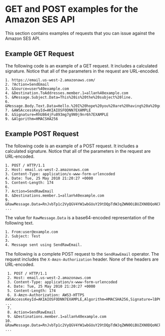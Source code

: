 # GET and POST examples for the Amazon SES API<a name="using-ses-api-examples"></a>

This section contains examples of requests that you can issue against the Amazon SES API\.

## Example GET Request<a name="using-ses-api-examples-get"></a>

The following code is an example of a GET request\. It includes a calculated signature\. Notice that all of the parameters in the request are URL\-encoded\.

```
1. https://email.us-west-2.amazonaws.com/
2. ?Action=SendEmail
3. &Source=user%40example.com
4. &Destination.ToAddresses.member.1=allan%40example.com
5. &Message.Subject.Data=This%20is%20the%20subject%20line.
6. &Message.Body.Text.Data=Hello.%20I%20hope%20you%20are%20having%20a%20good%20day.
7. &AWSAccessKeyId=AKIAIOSFODNN7EXAMPLE
8. &Signature=RhU864jFu893mg7g9N9j9nr6h7EXAMPLE
9. &Algorithm=HMACSHA256
```

## Example POST Request<a name="using-ses-api-examples-post"></a>

The following code is an example of a POST request\. It includes a calculated signature\. Notice that all of the parameters in the request are URL\-encoded\.

```
1. POST / HTTP/1.1
2. Host: email.us-west-2.amazonaws.com
3. Content-Type: application/x-www-form-urlencoded
4. Date: Tue, 25 May 2010 21:20:27 +0000
5. Content-Length: 174
6. 
7. Action=SendRawEmail
8. &Destinations.member.1=allan%40example.com
9. &RawMessage.Data=RnJvbTp1c2VyQGV4YW1wbGUuY29tDQpTdWJqZWN0OiBUZXN0DQoNCk1lc3 ...
```

The value for `RawMessage.Data` is a base64\-encoded representation of the following text\.

```
1. From:user@example.com
2. Subject: Test
3. 
4. Message sent using SendRawEmail.
```

The following is a complete POST request to the `SendRawEmail` operator\. The request includes the `X-Amzn-Authorization` header\. None of the headers are URL\-encoded\.

```
 1. POST / HTTP/1.1
 2. Host: email.us-west-2.amazonaws.com
 3. Content-Type: application/x-www-form-urlencoded
 4. Date: Tue, 25 May 2010 21:20:27 +0000
 5. Content-Length: 174
 6. X-Amzn-Authorization: AWS3-HTTPS AWSAccessKeyId=AKIAIOSFODNN7EXAMPLE,Algorithm=HMACSHA256,Signature=lBP67vCvGl ...
 7. 
 8. Action=SendRawEmail
 9. &Destinations.member.1=allan%40example.com
10. &RawMessage.Data=RnJvbTp1c2VyQGV4YW1wbGUuY29tDQpTdWJqZWN0OiBUZXN0DQoNCk1lc3 ...
```